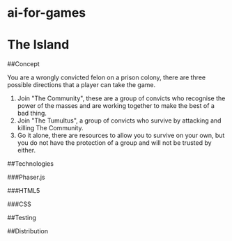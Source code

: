 ai-for-games
============

The Island
====

##Concept

You are a wrongly convicted felon on a prison colony, there are three possible directions that a player can take the game.

1. Join "The Community", these are a group of convicts who recognise the power of the masses and are working together to make the best of a bad thing.
2. Join "The Tumultus", a group of convicts who survive by attacking and killing The Community.
3. Go it alone, there are resources to allow you to survive on your own, but you do not have the protection of a group and will not be trusted by either.

##Technologies

###Phaser.js

###HTML5

###CSS

##Testing

##Distribution